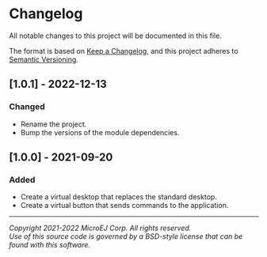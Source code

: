 # Changelog

All notable changes to this project will be documented in this file.

The format is based on [Keep a Changelog](https://keepachangelog.com/en/1.0.0/),
and this project adheres to [Semantic Versioning](https://semver.org/spec/v2.0.0.html).

## [1.0.1] - 2022-12-13

### Changed

- Rename the project.
- Bump the versions of the module dependencies.

## [1.0.0] - 2021-09-20

### Added

- Create a virtual desktop that replaces the standard desktop.
- Create a virtual button that sends commands to the application.

---  
_Copyright 2021-2022 MicroEJ Corp. All rights reserved._  
_Use of this source code is governed by a BSD-style license that can be found with this software._  